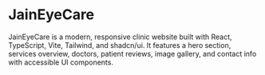 # JainEyeCare
JainEyeCare is a modern, responsive clinic website built with React, TypeScript, Vite, Tailwind, and shadcn/ui. It features a hero section, services overview, doctors, patient reviews, image gallery, and contact info with accessible UI components.
